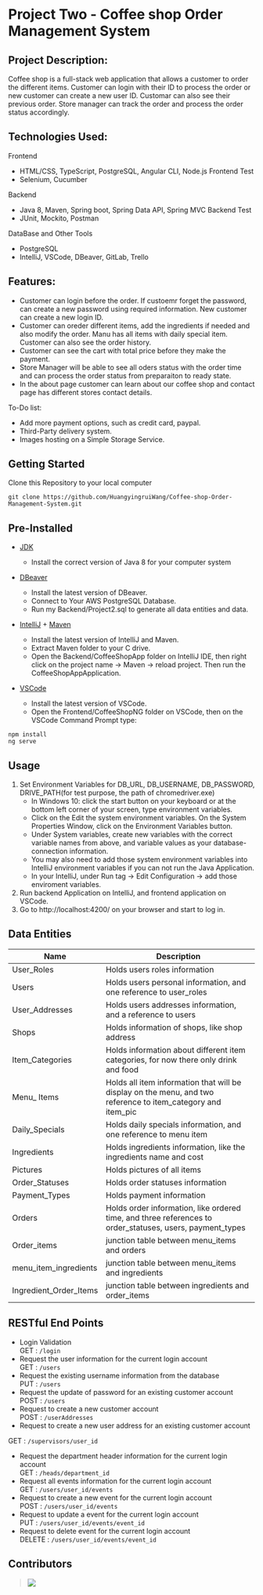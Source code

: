 # Project Two - Coffee shop Order Management System



## Project Description:

Coffee shop is a full-stack web application that allows a customer to order the different items. Customer can login with their ID to process the order or new customer can create a new user ID. Customar can also see their previous order. Store manager can track the order and process the order status accordingly.

## Technologies Used:
Frontend
* HTML/CSS, TypeScript, PostgreSQL, Angular CLI, Node.js
Frontend Test
* Selenium, Cucumber

Backend
* Java 8, Maven, Spring boot, Spring Data API, Spring MVC 
Backend Test
* JUnit, Mockito, Postman

DataBase and Other Tools
* PostgreSQL
* IntelliJ, VSCode, DBeaver, GitLab, Trello

## Features:
* Customer can login before the order. If custoemr forget the password, can create a new password using required information. New customer can create a new login ID.
* Customer can oreder different items, add the ingredients if needed and also modify the order. Manu has all items with daily special item. Customer can also see the order history.
* Customer can see the cart with total price before they make the payment.
* Store Manager will be able to see all oders status with the order time and can process the order status from preparaiton to ready state.
* In the about page customer can learn about our coffee shop and contact page has different stores contact details.

To-Do list:
* Add more payment options, such as credit card, paypal.
* Third-Party delivery system.
* Images hosting on a Simple Storage Service.

## Getting Started
Clone this Repository to your local computer

```
git clone https://github.com/HuangyingruiWang/Coffee-shop-Order-Management-System.git

```

## Pre-Installed 
* [JDK](<https://www.oracle.com/java/technologies/downloads/#java8>)
  * Install the correct version of Java 8 for your computer system

* [DBeaver](<https://dbeaver.io/>)
  * Install the latest version of DBeaver.
  * Connect to Your AWS PostgreSQL Database.
  * Run my Backend/Project2.sql to generate all data entities and data.

* [IntelliJ](<https://www.jetbrains.com/idea/download/#section=windows>) + [Maven](https://maven.apache.org/download.cgi)
  * Install the latest version of IntelliJ and Maven. 
  * Extract Maven folder to your C drive.
  * Open the Backend/CoffeeShopApp folder on IntelliJ IDE, then right click on the project name -> Maven -> reload project. Then run the CoffeeShopAppApplication.

* [VSCode](<https://code.visualstudio.com/download>)
  * Install the latest version of VSCode.
  * Open the Frontend/CoffeeShopNG folder on VSCode, then on the VSCode Command Prompt type: 
```
npm install
ng serve
```

## Usage
1. Set Environment Variables for DB_URL, DB_USERNAME, DB_PASSWORD, DRIVE_PATH(for test purpose, the path of chromedriver.exe)
   * In Windows 10: click the start button on your keyboard or at the bottom left corner of your screen, type environment variables.
   * Click on the Edit the system environment variables. On the System Properties Window, click on the Environment Variables button. 
   * Under System variables, create new variables with the correct variable names from above, and variable values as your database-connection information.
   * You may also need to add those system environment variables into IntelliJ environment variables if you can not run the Java Application.
    * In your IntelliJ, under Run tag ->  Edit Configuration -> add those enviroment variables.
3. Run backend Application on IntelliJ, and frontend application on VSCode.
4. Go to http://localhost:4200/ on your browser and start to log in.

## Data Entities

Name  | Description
------------- | -------------
User_Roles  |  Holds users roles information
Users  | Holds users personal information, and one reference to user_roles
User_Addresses  | Holds users addresses information, and a reference to users
Shops | Holds information of shops, like shop address
Item_Categories | Holds information about different item categories, for now there only drink and food
Menu_ Items | Holds all item information that will be display on the menu, and two reference to item_category and item_pic
Daily_Specials  | Holds daily specials information, and one reference to menu item
Ingredients | Holds ingredients information, like the ingredients name and cost
Pictures  |  Holds pictures of all items
Order_Statuses  | Holds order statuses information
Payment_Types  | Holds payment information
Orders  | Holds order information, like ordered time, and three references to order_statuses, users, payment_types
Order_items  | junction table between menu_items and orders
menu_item_ingredients  | junction table between menu_items and ingredients
Ingredient_Order_Items  | junction table between ingredients and order_items

## RESTful End Points
* Login Validation<br />
GET : `/login`
* Request the user information for the current login account<br />
GET : `/users`
* Request the existing username information from the database<br />
PUT : `/users`
* Request the update of password for an existing customer account<br />
POST : `/users`
* Request to create a new customer account<br />
POST : `/userAddresses`
* Request to create a new user address for an existing customer account<br />

GET : `/supervisors/user_id`
* Request the department header information for the current login account<br />
GET : `/heads/department_id`
* Request all events information for the current login account<br />
GET : `/users/user_id/events`
* Request to create a new event for the current login account<br />
POST : `/users/user_id/events`
* Request to update a event for the current login account<br />
PUT : `/users/user_id/events/event_id`
* Request to delete event for the current login account<br />
DELETE : `/users/user_id/events/event_id`

## Contributors

> [![](https://avatars.githubusercontent.com/u/93598022?s=30&u=286e38d31512e4b5a6db46263ec2db7b7f17c01b&v=4)](https://github.com/HuangyingruiWang)
